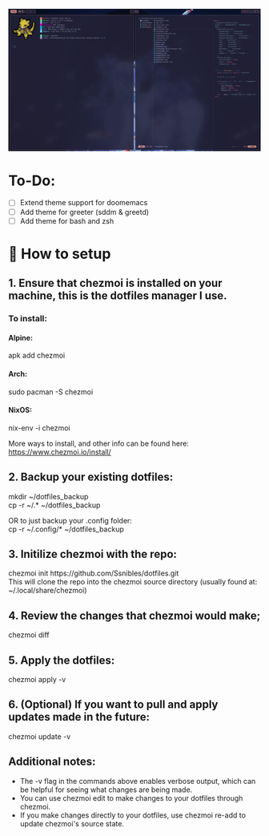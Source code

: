 ![preview.png](preview.png "Preview")

# To-Do:

- [ ] Extend theme support for doomemacs
- [ ] Add theme for greeter (sddm & greetd)
- [ ] Add theme for bash and zsh

# 🚀 How to setup

## 1. Ensure that chezmoi is installed on your machine, this is the dotfiles manager I use.

### To install:

#### Alpine:

apk add chezmoi

#### Arch:

sudo pacman -S chezmoi

#### NixOS:

nix-env -i chezmoi

More ways to install, and other info can be found here:
https://www.chezmoi.io/install/

## 2. Backup your existing dotfiles:

<p>mkdir ~/dotfiles_backup<br>
cp -r ~/.* ~/dotfiles_backup<p>

<p>OR to just backup your .config folder:<br>
cp -r ~/.config/* ~/dotfiles_backup<p>

## 3. Initilize chezmoi with the repo:

<p>chezmoi init https://github.com/Ssnibles/dotfiles.git<br>
This will clone the repo into the chezmoi source directory (usually found at: ~/.local/share/chezmoi)<p>

## 4. Review the changes that chezmoi would make;

chezmoi diff

## 5. Apply the dotfiles:

chezmoi apply -v

## 6. (Optional) If you want to pull and apply updates made in the future:

chezmoi update -v

## Additional notes:

- The -v flag in the commands above enables verbose output, which can be helpful for seeing what changes are being made.
- You can use chezmoi edit <file> to make changes to your dotfiles through chezmoi.
- If you make changes directly to your dotfiles, use chezmoi re-add to update chezmoi's source state.
